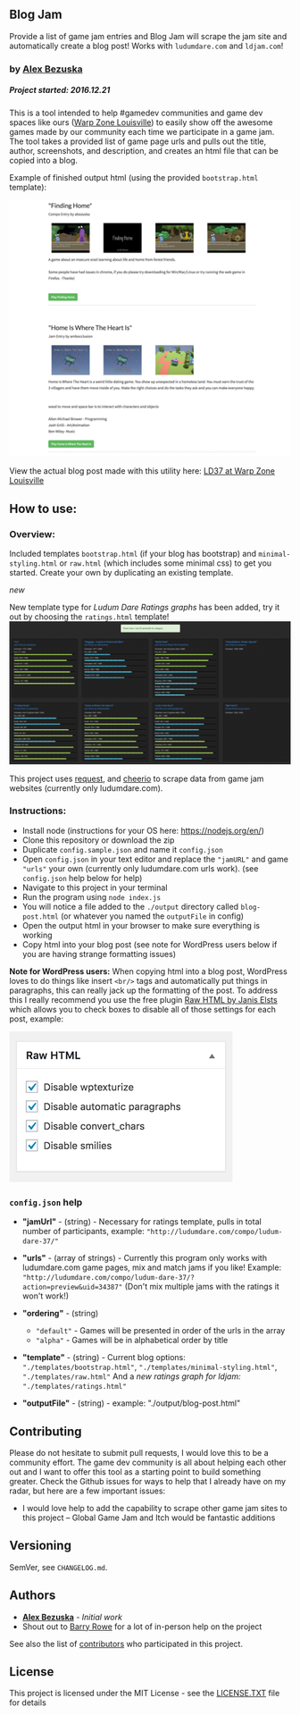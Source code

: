 ## Blog Jam
Provide a list of game jam entries and Blog Jam will scrape the jam site and automatically create a blog post!
Works with `ludumdare.com` and `ldjam.com`!

### by [Alex Bezuska](https://twitter.com/abezuska)

##### Project started: 2016.12.21

This is a tool intended to help #gamedev communities and game dev spaces like ours ([Warp Zone Louisville](http://warpzonelouisville.com)) to easily show off the awesome games made by our community each time we participate in a game jam. The tool takes a provided list of game page urls and pulls out the title, author, screenshots, and description, and creates an html file that can be copied into a blog.

Example of finished output html (using the provided `bootstrap.html` template):

![](/tutorial/images/example.png)

View the actual blog post made with this utility here: [LD37 at Warp Zone Louisville](http://louisvillemakesgames.org/2017/01/01/our-ludum-dare-37-games/)

## How to use:

### Overview:
 Included templates `bootstrap.html` (if your blog has bootstrap) and `minimal-styling.html` or `raw.html` (which includes some minimal css) to get you started. Create your own by duplicating an existing template.

*new*

New template type for *Ludum Dare Ratings graphs* has been added, try it out by choosing the `ratings.html` template!
![](/tutorial/images/ratings.png)

This project uses [request](https://www.npmjs.com/package/request), and [cheerio](https://www.npmjs.com/package/cheerio) to scrape data from game jam websites (currently only ludumdare.com).

### Instructions:

* Install node (instructions for your OS here: https://nodejs.org/en/)
* Clone this repository or download the zip
* Duplicate `config.sample.json` and name it `config.json`
* Open `config.json` in your text editor and replace the `"jamURL"` and game `"urls"` your own (currently only ludumdare.com urls work). (see `config.json` help below for help)
* Navigate to this project in your terminal
* Run the program using `node index.js`
* You will notice a file added to the `./output` directory called `blog-post.html` (or whatever you named the `outputFile` in config)
* Open the output html in your browser to make sure everything is working
* Copy html into your blog post (see note for WordPress users below if you are having strange formatting issues)

**Note for WordPress users:**
When copying html into a blog post, WordPress loves to do things like insert `<br/>` tags and automatically put things in paragraphs, this can really jack up the formatting of the post. To address this I really recommend you use the free plugin [Raw HTML by Janis Elsts](https://wordpress.org/plugins/raw-html/) which allows you to check boxes to disable all of those settings for each post, example:

![](/tutorial/images/wp-raw-html.png)


### `config.json` help

* **"jamUrl"** - (string) - Necessary for ratings template, pulls in total number of participants, example: `"http://ludumdare.com/compo/ludum-dare-37/"`

* **"urls"** - (array of strings) - Currently this program only works with ludumdare.com game pages, mix and match jams if you like! Example: `"http://ludumdare.com/compo/ludum-dare-37/?action=preview&uid=34387"` (Don't mix multiple jams with the ratings it won't work!)

* **"ordering"** - (string)
    * `"default"` - Games will be presented in order of the urls in the array
    * `"alpha"` - Games will be in alphabetical order by title

* **"template"** - (string) - Current blog options: `"./templates/bootstrap.html"`, `"./templates/minimal-styling.html"`, `"./templates/raw.html"`
  And a *new ratings graph for ldjam:* `"./templates/ratings.html"`

* **"outputFile"** - (string) - example: "./output/blog-post.html"



## Contributing

Please do not hesitate to submit pull requests, I would love this to be a community effort. The game dev community is all about helping each other out and I want to offer this tool as a starting point to build something greater.
Check the Github issues for ways to help that I already have on my radar, but here are a few important issues:
* I would love help to add the capability to scrape other game jam sites to this project – Global Game Jam and Itch would be fantastic additions

## Versioning

SemVer, see `CHANGELOG.md`.

## Authors

* **[Alex Bezuska](https://github.com/alexbezuska)** - *Initial work*
* Shout out to [Barry Rowe](https://github.com/Barryrowe) for a lot of in-person help on the project

See also the list of [contributors](https://github.com/AlexBezuska/Ludum-Dare-entries-2-Blog/contributors) who participated in this project.

## License

This project is licensed under the MIT License - see the [LICENSE.TXT](LICENSE.TXT) file for details
